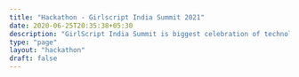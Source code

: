 ```yaml
---
title: "Hackathon - Girlscript India Summit 2021"
date: 2020-06-25T20:35:38+05:30
description: "GirlScript India Summit is biggest celebration of technology, talent, entrepreneurship and diversity, hosted by GirlScript Foundation."
type: "page"
layout: "hackathon"
draft: false
---
```


